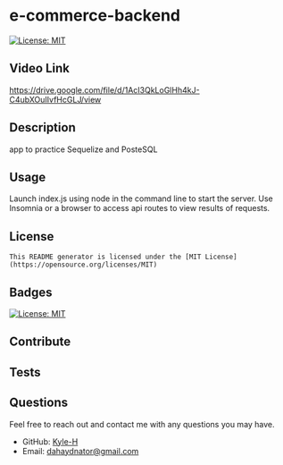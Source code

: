 # e-commerce-backend
  [![License: MIT](https://img.shields.io/badge/License-MIT-yellow.svg)](https://opensource.org/licenses/MIT)
  
  ## Video Link
  https://drive.google.com/file/d/1AcI3QkLoGlHh4kJ-C4ubXOuIIvfHcGLJ/view
  
  ## Description
  app to practice Sequelize and PosteSQL


  ## Usage
  Launch index.js using node in the command line to start the server. Use Insomnia or a browser to access api routes to view results of requests.

  ## License
    This README generator is licensed under the [MIT License](https://opensource.org/licenses/MIT)
  

  ## Badges
  [![License: MIT](https://img.shields.io/badge/License-MIT-yellow.svg)](https://opensource.org/licenses/MIT)

  ## Contribute
  

  ## Tests
  

  ## Questions
  Feel free to reach out and contact me with any questions you may have.
  - GitHub: [Kyle-H](https://github.com/Kyle-H)
  - Email: dahaydnator@gmail.com
